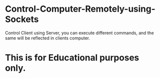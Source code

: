 # Control-Computer-Remotely-using-Sockets
Control Client using Server, you can execute different commands, and the same will be reflected in clients computer.
# This is for Educational purposes only.
